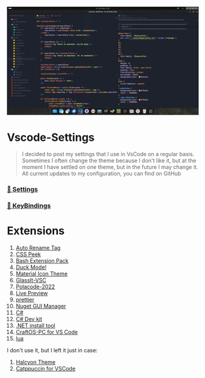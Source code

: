 <p align="center"><img src=".github/img/new-logo.png"></p>

# Vscode-Settings

> I decided to post my settings that I use in VsCode on a regular basis. Sometimes I often change the theme because I don't like it, but at the moment I have settled on one theme, but in the future I may change it. All current updates to my configuration, you can find on GitHub

### [📂 Settings](https://github.com/Kisonix-Dev/Vscode-Settings/blob/main/settings.json)

### [📂 KeyBindings](https://github.com/Kisonix-Dev/Vscode-Settings/blob/main/keybindings.json)

# Extensions

1. [Auto Rename Tag](https://marketplace.visualstudio.com/items?itemName=formulahendry.auto-rename-tag)
2. [CSS Peek](https://marketplace.visualstudio.com/items?itemName=pranaygp.vscode-css-peek)
3. [Bash Extension Pack](https://marketplace.visualstudio.com/items?itemName=pinage404.bash-extension-pack)
4. [Duck Mode!](https://marketplace.visualstudio.com/items?itemName=MEvesalTR.duck-mode-vscode)
5. [Material Icon Theme](https://marketplace.visualstudio.com/items?itemName=PKief.material-icon-theme)
6. [GlassIt-VSC](https://marketplace.visualstudio.com/items?itemName=s-nlf-fh.glassit)
7. [Polacode-2022](https://marketplace.visualstudio.com/items?itemName=jeff-hykin.polacode-2019)
8. [Live Preview](https://marketplace.visualstudio.com/items?itemName=ms-vscode.live-server)
9. [prettier](https://marketplace.visualstudio.com/items?itemName=esbenp.prettier-vscode)
10. [Nuget GUI Manager](https://marketplace.visualstudio.com/items?itemName=nosa.nugetmanager)
11. [C#](https://marketplace.visualstudio.com/items?itemName=ms-dotnettools.csharp)
12. [C# Dev kit](https://marketplace.visualstudio.com/items?itemName=ms-dotnettools.csdevkit)
13. [.NET install tool](https://marketplace.visualstudio.com/items?itemName=ms-dotnettools.vscode-dotnet-runtime)
14. [CraftOS-PC for VS Code](https://marketplace.visualstudio.com/items?itemName=jackmacwindows.craftos-pc)
15. [lua](https://marketplace.visualstudio.com/items?itemName=sumneko.lua)

I don't use it, but I left it just in case:

1. [Halcyon Theme](https://marketplace.visualstudio.com/items?itemName=brittanychiang.halcyon-vscode)
2. [Catppuccin for VSCode](https://marketplace.visualstudio.com/items?itemName=Catppuccin.catppuccin-vsc)
